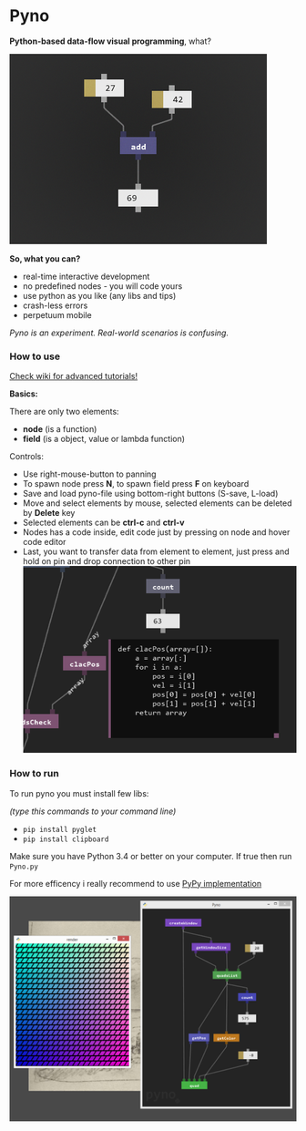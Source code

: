 # Pyno
**Python-based data-flow visual programming**, what?

![Pyno](screenshots/start.png)

**So, what you can?**
- real-time interactive development
- no predefined nodes - you will code yours
- use python as you like (any libs and tips)
- crash-less errors
- perpetuum mobile

*Pyno is an experiment. Real-world scenarios is confusing.*

### How to use

[Check wiki for advanced tutorials!](https://github.com/honix/Pyno/wiki)

**Basics:**

There are only two elements:
- **node** (is a function)
- **field** (is a object, value or lambda function)

Controls:
- Use right-mouse-button to panning
- To spawn node press **N**, to spawn field press **F** on keyboard
- Save and load pyno-file using bottom-right buttons (S-save, L-load)
- Move and select elements by mouse, selected elements can be deleted by **Delete** key
- Selected elements can be **ctrl-c** and **ctrl-v**
- Nodes has a code inside, edit code just by pressing on node and hover code editor
- Last, you want to transfer data from element to element, just press and hold on pin and drop connection to other pin
![Pyno](screenshots/edit.png)

### How to run
To run pyno you must install few libs:

*(type this commands to your command line)*

* ```pip install pyglet```
* ```pip install clipboard```

Make sure you have Python 3.4 or better on your computer. If true then run ```Pyno.py```

For more efficency i really recommend to use [PyPy implementation](http://pypy.org/)

![Pyno](screenshots/mass_render.png)
